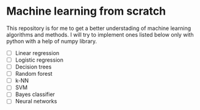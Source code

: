 # Machine learning from scratch
This repository is for me to get a better understading of machine learning algorithms and methods. I will try to implement ones listed below only with python with a help of numpy library. 

- [ ] Linear regression
- [ ] Logistic regression
- [ ] Decision trees
- [ ] Random forest
- [ ] k-NN
- [ ] SVM
- [ ] Bayes classifier
- [ ] Neural networks
